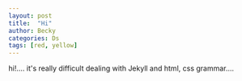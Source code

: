 ```yaml
---
layout: post
title:  "Hi"
author: Becky
categories: Ds
tags: [red, yellow]
---
```



hi!....
it's really difficult dealing with Jekyll and html, css grammar....